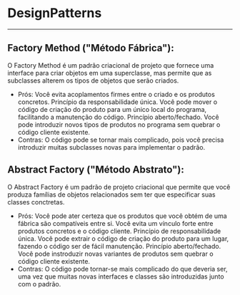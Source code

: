# DesignPatterns
---
## Factory Method ("Método Fábrica"):
O Factory Method é um padrão criacional de projeto que fornece uma interface para criar objetos em uma superclasse, mas permite que as subclasses alterem os tipos de objetos que serão criados.

* Prós:
Você evita acoplamentos firmes entre o criado e os produtos concretos.
Princípio da responsabilidade única. Você pode mover o código de criação do produto para um único local do programa, facilitando a manutenção do código.
Princípio aberto/fechado. Você pode introduzir novos tipos de produtos no programa sem quebrar o código cliente existente.
&nbsp;
* Contras:
O código pode se tornar mais complicado, pois você precisa introduzir muitas subclasses novas para implementar o padrão.

## Abstract Factory ("Método Abstrato"):
O Abstract Factory é um padrão de projeto criacional que permite que você produza famílias de objetos relacionados sem ter que especificar suas classes conctretas.

* Prós:
Você pode ater certeza que os produtos que você obtém de uma fábrica são compatíveis entre si.
Você evita um vínculo forte entre produtos concretos e o código cliente.
Princípio de responsabilidade única.
Você pode extrair o código de criação do produto para um lugar, fazendo o código ser de fácil manutenção.
Princípio aberto/fechado. Você pode instroduzir novas variantes de produtos sem quebrar o código cliente existente.
&nbsp;
* Contras:
O código pode tornar-se mais complicado do que deveria ser, uma vez que muitas novas interfaces e classes são introduzidas junto com o padrão.